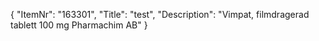 {
  "ItemNr": "163301",
  "Title": "test",
  "Description": "Vimpat, filmdragerad tablett 100 mg Pharmachim AB"
}